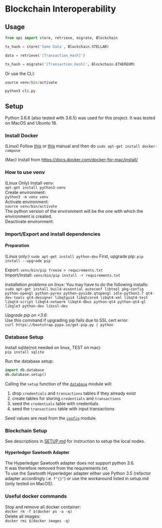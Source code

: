 # Blockchain Interoperability

## Usage

```python
from api import store, retrieve, migrate, Blockchain

tx_hash = store('Some Data', Blockchain.STELLAR)    

data = retrieve('[Transaction_Hash]')    

tx_hash = migrate('[Transaction_Hash]', Blockchain.ETHEREUM)
```

Or use the CLI:
```python
source venv/bin/activate

python3 cli.py
```




## Setup

Python 3.6.6 (also tested with 3.6.5) was used for this project. It was tested on MacOS and Ubuntu 18.

### Install Docker
(Linux) Follow [this](https://www.digitalocean.com/community/tutorials/how-to-install-and-use-docker-on-ubuntu-18-04) or [this](https://docs.docker.com/install/linux/docker-ce/ubuntu/#install-docker-ce-1) manual and then do `sudo apt-get install docker-compose`    

(Mac) Install from https://docs.docker.com/docker-for-mac/install/

### How to use venv
(Linux Only) Install venv:    
`apt-get install python3-venv`    
Create environment:    
`python3 -m venv venv`    
Activate environment:    
`source venv/bin/activate`    
The python version of the environment will be the one with which the environment is created.    
Deactivate environment:       



### Import/Export and install dependencies

#### Preparation
(Linux only:) `sudo apt-get install python-dev`
First, upgrade pip: `pip install --upgrade pip`

Export: `venv/bin/pip freeze > requirements.txt`    
Import/Install: `venv/bin/pip install -r requirements.txt`

*Installation problems on linux:*
You may have to do the following installs:    
`sudo apt-get install build-essential autoconf libtool pkg-config python-opengl python-pyrex python-pyside.qtopengl idle-python2.7 qt4-dev-tools qt4-designer libqtgui4 libqtcore4 libqt4-xml libqt4-test libqt4-script libqt4-network libqt4-dbus python-qt4 python-qt4-gl libgle3 python-dev libssl-dev`

*Upgrade pip on <3.6:*    
Use this command if upgrading pip fails due to SSL cert error:    
`curl https://bootstrap.pypa.io/get-pip.py | python`


### Database Setup
Install sqlite(not needed on linux, TEST on mac):        
`pip install sqlite`

Run the database setup:    
```python
import db.database
db.database.setup()
```

Calling the `setup` function of the [`database`](database.py) module will:

1. drop `credentials` and `transactions` tables if they already exist
2. create tables for storing `credentials` and `transactions`
3. seed the `credentials` table with credentials 
4. seed the `transactions` table with input transactions

Seed values are read from the [`config`](config.py) module.

### Blockchain Setup

See descriptions in [SETUP.md](SETUP.md) for instruction to setup the local nodes.

#### Hyperledger Sawtooth Adapter
The Hyperledger Sawtooth adapter does not support python 3.6.      
It was therefore removed from the requirements.txt.     
To use the Sawtooth Hyperledger adapter either use Python 3.5 (refactor adapter accordingly i.e. `f"{}"`) or use the workaround listed in setup.md (only tested on MacOS).

### Useful docker commands 
Stop and remove all docker container:     
`docker rm -f $(docker ps -a -q)`    
Delete all images:    
`docker rmi $(docker images -q)`     
